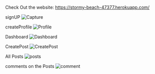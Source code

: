 
Check Out the website:
https://stormy-beach-47377.herokuapp.com/

signUP
![Capture](https://user-images.githubusercontent.com/41430322/95467513-2d541c80-099b-11eb-9baf-7b127a4a3ea9.JPG)

createProfile
![Profile](https://user-images.githubusercontent.com/41430322/95467939-a5badd80-099b-11eb-97d5-90043d96eceb.JPG)

Dashboard
![Dashboard](https://user-images.githubusercontent.com/41430322/95468615-532df100-099c-11eb-805d-22c0d9879d6f.JPG)

CreatePost
![CreatePost](https://user-images.githubusercontent.com/41430322/95467902-9fc4fc80-099b-11eb-9d4f-d946e6e30bec.JPG)

All Posts
![posts](https://user-images.githubusercontent.com/41430322/95467914-a2bfed00-099b-11eb-8a35-2f03003bd5fd.JPG)

comments on the Posts
![comment](https://user-images.githubusercontent.com/41430322/95467892-9b98df00-099b-11eb-9793-cbcc3965cd76.JPG)




